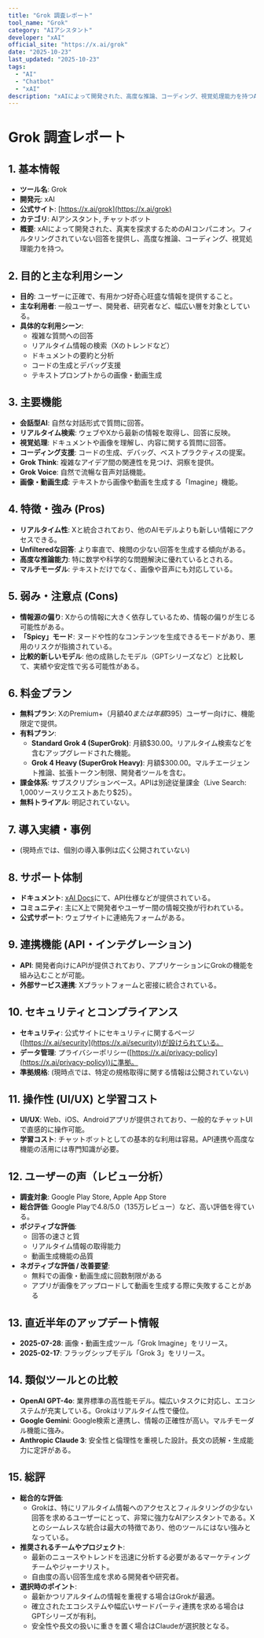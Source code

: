```yaml
---
title: "Grok 調査レポート"
tool_name: "Grok"
category: "AIアシスタント"
developer: "xAI"
official_site: "https://x.ai/grok"
date: "2025-10-23"
last_updated: "2025-10-23"
tags:
  - "AI"
  - "Chatbot"
  - "xAI"
description: "xAIによって開発された、高度な推論、コーディング、視覚処理能力を持つAIアシスタント。"
---
```


# **Grok 調査レポート**

## **1. 基本情報**

* **ツール名**: Grok
* **開発元**: xAI
* **公式サイト**: [https://x.ai/grok](https://x.ai/grok)
* **カテゴリ**: AIアシスタント, チャットボット
* **概要**: xAIによって開発された、真実を探求するためのAIコンパニオン。フィルタリングされていない回答を提供し、高度な推論、コーディング、視覚処理能力を持つ。

## **2. 目的と主な利用シーン**

* **目的**: ユーザーに正確で、有用かつ好奇心旺盛な情報を提供すること。
* **主な利用者**: 一般ユーザー、開発者、研究者など、幅広い層を対象としている。
* **具体的な利用シーン**:
    * 複雑な質問への回答
    * リアルタイム情報の検索（Xのトレンドなど）
    * ドキュメントの要約と分析
    * コードの生成とデバッグ支援
    * テキストプロンプトからの画像・動画生成

## **3. 主要機能**

* **会話型AI**: 自然な対話形式で質問に回答。
* **リアルタイム検索**: ウェブやXから最新の情報を取得し、回答に反映。
* **視覚処理**: ドキュメントや画像を理解し、内容に関する質問に回答。
* **コーディング支援**: コードの生成、デバッグ、ベストプラクティスの提案。
* **Grok Think**: 複雑なアイデア間の関連性を見つけ、洞察を提供。
* **Grok Voice**: 自然で流暢な音声対話機能。
* **画像・動画生成**: テキストから画像や動画を生成する「Imagine」機能。

## **4. 特徴・強み (Pros)**

* **リアルタイム性**: Xと統合されており、他のAIモデルよりも新しい情報にアクセスできる。
* **Unfilteredな回答**: より率直で、検閲の少ない回答を生成する傾向がある。
* **高度な推論能力**: 特に数学や科学的な問題解決に優れているとされる。
* **マルチモーダル**: テキストだけでなく、画像や音声にも対応している。

## **5. 弱み・注意点 (Cons)**

* **情報源の偏り**: Xからの情報に大きく依存しているため、情報の偏りが生じる可能性がある。
* **「Spicy」モード**: ヌードや性的なコンテンツを生成できるモードがあり、悪用のリスクが指摘されている。
* **比較的新しいモデル**: 他の成熟したモデル（GPTシリーズなど）と比較して、実績や安定性で劣る可能性がある。

## **6. 料金プラン**

* **無料プラン**: XのPremium+（月額$40または年額$395）ユーザー向けに、機能限定で提供。
* **有料プラン**:
  * **Standard Grok 4 (SuperGrok)**: 月額$30.00。リアルタイム検索などを含むアップグレードされた機能。
  * **Grok 4 Heavy (SuperGrok Heavy)**: 月額$300.00。マルチエージェント推論、拡張トークン制限、開発者ツールを含む。
* **課金体系**: サブスクリプションベース。APIは別途従量課金（Live Search: 1,000ソースリクエストあたり$25）。
* **無料トライアル**: 明記されていない。

## **7. 導入実績・事例**

* (現時点では、個別の導入事例は広く公開されていない)

## **8. サポート体制**

* **ドキュメント**: [xAI Docs](https://docs.x.ai/)にて、API仕様などが提供されている。
* **コミュニティ**: 主にX上で開発者やユーザー間の情報交換が行われている。
* **公式サポート**: ウェブサイトに連絡先フォームがある。

## **9. 連携機能 (API・インテグレーション)**

* **API**: 開発者向けにAPIが提供されており、アプリケーションにGrokの機能を組み込むことが可能。
* **外部サービス連携**: Xプラットフォームと密接に統合されている。

## **10. セキュリティとコンプライアンス**

* **セキュリティ**: 公式サイトにセキュリティに関するページ([https://x.ai/security](https://x.ai/security))が設けられている。
* **データ管理**: プライバシーポリシー([https://x.ai/privacy-policy](https://x.ai/privacy-policy))に準拠。
* **準拠規格**: (現時点では、特定の規格取得に関する情報は公開されていない)

## **11. 操作性 (UI/UX) と学習コスト**

* **UI/UX**: Web、iOS、Androidアプリが提供されており、一般的なチャットUIで直感的に操作可能。
* **学習コスト**: チャットボットとしての基本的な利用は容易。API連携や高度な機能の活用には専門知識が必要。

## **12. ユーザーの声（レビュー分析）**

* **調査対象**: Google Play Store, Apple App Store
* **総合評価**: Google Playで4.8/5.0（135万レビュー）など、高い評価を得ている。
* **ポジティブな評価**:
  * 回答の速さと質
  * リアルタイム情報の取得能力
  * 動画生成機能の品質
* **ネガティブな評価 / 改善要望**:
  * 無料での画像・動画生成に回数制限がある
  * アプリが画像をアップロードして動画を生成する際に失敗することがある

## **13. 直近半年のアップデート情報**

* **2025-07-28**: 画像・動画生成ツール「Grok Imagine」をリリース。
* **2025-02-17**: フラッグシップモデル「Grok 3」をリリース。

## **14. 類似ツールとの比較**

* **OpenAI GPT-4o**: 業界標準の高性能モデル。幅広いタスクに対応し、エコシステムが充実している。Grokはリアルタイム性で優位。
* **Google Gemini**: Google検索と連携し、情報の正確性が高い。マルチモーダル機能に強み。
* **Anthropic Claude 3**: 安全性と倫理性を重視した設計。長文の読解・生成能力に定評がある。

## **15. 総評**

* **総合的な評価**:
  * Grokは、特にリアルタイム情報へのアクセスとフィルタリングの少ない回答を求めるユーザーにとって、非常に強力なAIアシスタントである。Xとのシームレスな統合は最大の特徴であり、他のツールにはない強みとなっている。
* **推奨されるチームやプロジェクト**:
  * 最新のニュースやトレンドを迅速に分析する必要があるマーケティングチームやジャーナリスト。
  * 自由度の高い回答生成を求める開発者や研究者。
* **選択時のポイント**:
  * 最新かつリアルタイムの情報を重視する場合はGrokが最適。
  * 確立されたエコシステムや幅広いサードパーティ連携を求める場合はGPTシリーズが有利。
  * 安全性や長文の扱いに重きを置く場合はClaudeが選択肢となる。
